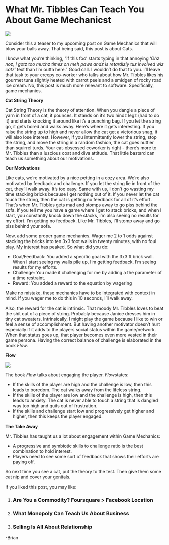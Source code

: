 <!--
id: 1184586098
link: http://techneur.com/post/1184586098/what-mr-tibbles-can-teach-you-about-game-mechanicst
slug: what-mr-tibbles-can-teach-you-about-game-mechanicst
date: Sat Sep 25 2010 07:28:00 GMT-0500 (CDT)
publish: 2010-09-025
tags: Cat String Theory, Game Mechanics, Challenge, Reward, Flow
-->


What Mr. Tibbles Can Teach You About Game Mechanicst
====================================================

![](http://media.tumblr.com/tumblr_l9axz4HCzH1qzbc4f.jpg)

Consider this a teaser to my upcoming post on Game Mechanics that will
blow your balls away. That being said, this post is about Cats.

I know what you’re thinking, “If this foo’ starts typing in that
annoying ‘*Ohz noz, I gotz too muchz timez on meh paws andz is
retardizly tuz involved wiz catz*’ text than I’m outta here.” Good call.
I wouldn’t do that to you. I’ll leave that task to your creepy co-worker
who talks about how Mr. Tibbles likes his gourmet tuna slightly heated
with carrot peels and a smidgen of rocky road ice cream. No, this post
is much more relevant to software. Specifically, game mechanics.

**Cat String Theory**

Cat String Theory is the theory of attention. When you dangle a piece of
yarn in front of a cat, it pounces. It stands on it’s two hindz legz
(had to do it) and starts knocking it around like it’s a punching bag.
If you let the string go, it gets bored and walks away. Here’s where it
gets interesting. If you raise the string up to high and never allow the
cat get a victorious snag, it will also lose interest. However, if you
intermittently lower the string, stop the string, and move the string in
a random fashion, the cat goes nuttier than squirrel turds. Your
cat-obsessed coworker is right - there’s more to Mr. Tibbles than a
luscious coat and diva attitude. That little bastard can teach us
something about our motivations.

**Our Motivations**

Like cats, we’re motivated by a nice petting in a cozy area. We’re also
motivated by feedback and challenge. If you let the string lie in front
of the cat, they’ll walk away. It’s too easy. Same with us, I don’t go
wasting my time stacking bricks because I get nothing out of it. If you
never let the cat touch the string, then the cat is getting no feedback
for all of it’s effort. That’s when Mr. Tibbles gets mad and stomps away
to go piss behind the sofa. If you tell me you have a game where I get
to stack bricks, and when I start, you constantly knock down the stacks,
I’m also seeing no results for my effort. I’m getting no feedback. Like
Mr. Tibbles, I’ll stomp away and go piss behind your sofa.

Now, add some proper game mechanics. Wager me 2 to 1 odds against
stacking the bricks into ten 3x3 foot walls in twenty minutes, with no
foul play. My interest has peaked. So what did you do:

-   Goal/Feedback: You added a specific goal with the 3x3 ft brick wall.
    When I start seeing my walls pile up, I’m getting feedback. I’m
    seeing results for my efforts.
-   Challenge: You made it challenging for me by adding a the parameter
    of a time restraint.
-   Reward: You added a reward to the equation by wagering

Make no mistake, these mechanics have to be integrated with context in
mind. If you wager me to do this in 10 seconds, I’ll walk away.

Also, the reward for the cat is intrinsic. That moody Mr. Tibbles loves
to beat the shit out of a piece of string. Probably because Janice
dresses him in tiny cat sweaters. Intrinsically, I might play the game
because I like to win or feel a sense of accomplishment. But having
another motivator doesn’t hurt especially if it adds to the players
social status within the game/network. When that status goes up, that
player becomes even more vested in their game persona. Having the
correct balance of challenge is elaborated in the book *Flow*.

**Flow**

![](http://media.tumblr.com/tumblr_l9ax93YZ5Q1qzbc4f.jpg)

The book *Flow* talks about engaging the player. *Flow*states:

-   If the skills of the player are high and the challenge is low, then
    this leads to boredom. The cat walks away from the lifeless string.
-   If the skills of the player are low and the challenge is high, then
    this leads to anxiety. The cat is never able to touch a string that
    is dangled way too high and quits out of frustration.
-   If the skills and challenge start low and progressively get higher
    and higher, then this keeps the player engaged.

**The Take Away**

Mr. Tibbles has taught us a lot about engagement within Game Mechanics:

-   A progressive and symbiotic skills to challenge ratio is the best
    combination to hold interest.
-   Players need to see some sort of feedback that shows their efforts
    are paying off.

So next time you see a cat, put the theory to the test. Then give them
some cat nip and cover your genitals.

If you liked this post, you may like:

1.  [](http://techneur.com/post/1046726534/are-you-a-commodity-foursquare-facebook-location)

    ### Are You a Commodity? Foursquare \> Facebook Location

2.  [](http://techneur.com/post/870155415/what-monopoly-can-teach-us-about-business)

    ### What Monopoly Can Teach Us About Business

3.  [](http://techneur.com/post/975172273/selling-is-all-about-relationships)

    ### Selling Is All About Relationship

-Brian

